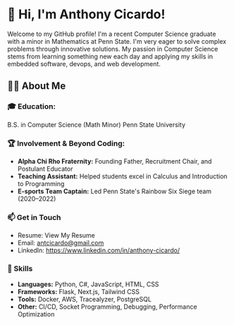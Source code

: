 # 👋 Hi, I'm Anthony Cicardo!
Welcome to my GitHub profile! I'm a recent Computer Science graduate with a minor in Mathematics at Penn State. I'm very eager to solve complex problems through innovative solutions. My passion in Computer Science stems from learning something new each day and applying my skills in embedded software, devops, and web development.

## 🧑‍💻 About Me
### 🎓 Education:

B.S. in Computer Science (Math Minor)
Penn State University

### 🏆 Involvement & Beyond Coding:

- **Alpha Chi Rho Fraternity:** Founding Father, Recruitment Chair, and Postulant Educator
- **Teaching Assistant:** Helped students excel in Calculus and Introduction to Programming
- **E-sports Team Captain:** Led Penn State's Rainbow Six Siege team (2020–2022)

### 📫 Get in Touch
- Resume: View My Resume
- Email: antcicardo@gmail.com
- LinkedIn: https://www.linkedin.com/in/anthony-cicardo/

### 🌟 Skills
- **Languages:** Python, C#, JavaScript, HTML, CSS
- **Frameworks:** Flask, Next.js, Tailwind CSS
- **Tools:** Docker, AWS, Tracealyzer, PostgreSQL
- **Other:** CI/CD, Socket Programming, Debugging, Performance Optimization

